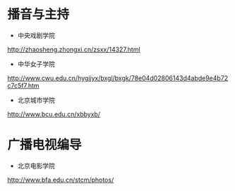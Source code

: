 # 播音与主持 

* 中央戏剧学院

http://zhaosheng.zhongxi.cn/zsxx/14327.html  
    
* 中华女子学院

http://www.cwu.edu.cn/hygjjyx/bxgl/bxgk/78e04d02806143d4abde9e4b72c7c5f7.htm

* 北京城市学院

http://www.bcu.edu.cn/xbbyxb/

# 广播电视编导

* 北京电影学院

http://www.bfa.edu.cn/stcm/photos/

